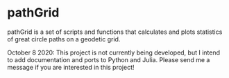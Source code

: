 # pathGrid
pathGrid is a set of scripts and functions that calculates and plots statistics of great circle paths on a geodetic grid.

October 8 2020: This project is not currently being developed, but I intend to add documentation and ports to Python and Julia.
Please send me a message if you are interested in this project!
